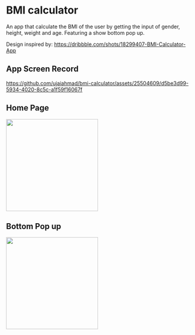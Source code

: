 # BMI calculator

An app that calculate the BMI of the user by getting the input of gender, height, weight and age. Featuring a show bottom pop up. 

Design inspired by: https://dribbble.com/shots/18299407-BMI-Calculator-App


## App Screen Record

https://github.com/ujaiahmad/bmi-calculator/assets/25504609/d5be3d99-5934-4020-8c5c-a1f59f16067f

## Home Page
<img src="https://github.com/ujaiahmad/bmi-calculator/assets/25504609/921388ba-8243-4874-8a2b-f75a4f91ed33" width="250" /><br />

## Bottom Pop up
<img src="https://github.com/ujaiahmad/bmi-calculator/assets/25504609/56654d9f-3ade-4d5c-9335-8da770342ceb" width="250" /><br />


